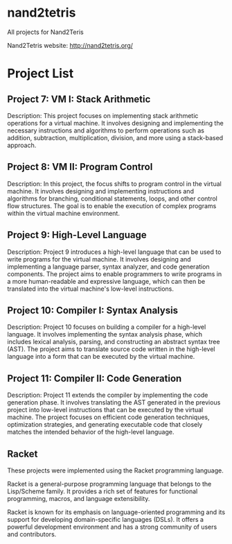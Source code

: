 # nand2tetris

All projects for Nand2Teris

Nand2Tetris website: http://nand2tetris.org/

# Project List

## Project 7: VM I: Stack Arithmetic

Description: This project focuses on implementing stack arithmetic operations for a virtual machine. It involves designing and implementing the necessary instructions and algorithms to perform operations such as addition, subtraction, multiplication, division, and more using a stack-based approach.

## Project 8: VM II: Program Control

Description: In this project, the focus shifts to program control in the virtual machine. It involves designing and implementing instructions and algorithms for branching, conditional statements, loops, and other control flow structures. The goal is to enable the execution of complex programs within the virtual machine environment.

## Project 9: High-Level Language

Description: Project 9 introduces a high-level language that can be used to write programs for the virtual machine. It involves designing and implementing a language parser, syntax analyzer, and code generation components. The project aims to enable programmers to write programs in a more human-readable and expressive language, which can then be translated into the virtual machine's low-level instructions.

## Project 10: Compiler I: Syntax Analysis

Description: Project 10 focuses on building a compiler for a high-level language. It involves implementing the syntax analysis phase, which includes lexical analysis, parsing, and constructing an abstract syntax tree (AST). The project aims to translate source code written in the high-level language into a form that can be executed by the virtual machine.

## Project 11: Compiler II: Code Generation

Description: Project 11 extends the compiler by implementing the code generation phase. It involves translating the AST generated in the previous project into low-level instructions that can be executed by the virtual machine. The project focuses on efficient code generation techniques, optimization strategies, and generating executable code that closely matches the intended behavior of the high-level language.

## Racket
These projects were implemented using the Racket programming language. 

Racket is a general-purpose programming language that belongs to the Lisp/Scheme family. It provides a rich set of features for functional programming, macros, and language extensibility. 

Racket is known for its emphasis on language-oriented programming and its support for developing domain-specific languages (DSLs). It offers a powerful development environment and has a strong community of users and contributors.

